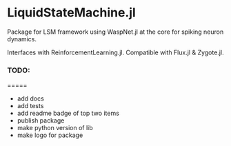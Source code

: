 # LiquidStateMachine.jl

Package for LSM framework using WaspNet.jl at the core for spiking neuron dynamics.

Interfaces with ReinforcementLearning.jl.
Compatible with Flux.jl & Zygote.jl.

### TODO:
=====
+ add docs
+ add tests
+ add readme badge of top two items
+ publish package
+ make python version of lib
+ make logo for package
